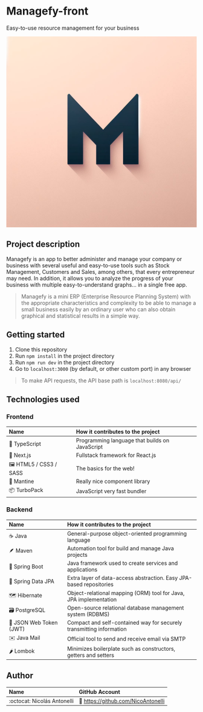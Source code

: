 # Managefy-front

Easy-to-use resource management for your business

![Managefy logo](public/Managefy-logo.jpeg)

## Project description

Managefy is an app to better administer and manage your company or business
with several useful and easy-to-use tools such as Stock Management,
Customers and Sales, among others, that every entrepreneur may need.
In addition, it allows you to analyze the progress of your business
with multiple easy-to-understand graphs... in a single free app.

> Managefy is a mini ERP (Enterprise Resource Planning System)
> with the appropriate characteristics and complexity to be able to manage
> a small business easily by an ordinary user who can also obtain
> graphical and statistical results in a simple way.

## Getting started

1. Clone this repository
2. Run `npm install` in the project directory
3. Run `npm run dev` in the project directory
4. Go to `localhost:3000` (by default, or other custom port) in any browser

> To make API requests, the API base path is `localhost:8080/api/`

## Technologies used

### Frontend

| Name                                 | How it contributes to the project              |
| :----------------------------------- | :--------------------------------------------- |
| :necktie: TypeScript                 | Programming language that builds on JavaScript |
| :rocket: Next.js                     | Fullstack framework for React.js               |
| :framed_picture: HTML5 / CSS3 / SASS | The basics for the web!                        |
| :art: Mantine                        | Really nice component library                  |
| :package: TurboPack                  | JavaScript very fast bundler                   |

### Backend

| Name                               | How it contributes to the project                                    |
| :--------------------------------- | :------------------------------------------------------------------- |
| :coffee: Java                      | General-purpose object-oriented programming language                 |
| :feather: Maven                    | Automation tool for build and manage Java projects                   |
| :fallen_leaf: Spring Boot          | Java framework used to create services and applications              |
| :bookmark_tabs: Spring Data JPA    | Extra layer of data-access abstraction. Easy JPA-based repositories  |
| :world_map: Hibernate              | Object-relational mapping (ORM) tool for Java, JPA implementation    |
| :card_file_box: PostgreSQL         | Open-source relational database management system (RDBMS)            |
| :floppy_disk: JSON Web Token (JWT) | Compact and self-contained way for securely transmitting information |
| :envelope: Java Mail               | Official tool to send and receive email via SMTP                     |
| :hot_pepper: Lombok                | Minimizes boilerplate such as constructors, getters and setters      |

## Author

| Name                        | GitHub Account                          |
| :-------------------------- | :-------------------------------------- |
| :octocat: Nicolás Antonelli | :link: https://github.com/NicoAntonelli |
